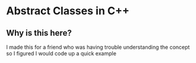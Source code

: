 # Abstract Classes in C++

## Why is this here?

I made this for a friend who was having trouble understanding the concept so I figured I would code up a quick example
